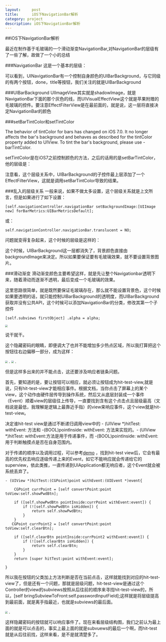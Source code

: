 ```yaml
---
layout:     post
title:      iOS下NavigationBar解析
category: project
description: iOS下NavigationBar解析
---
```



##iOS下NavigationBar解析

最近在制作基于毛玻璃的一个滑动渐变NavigationBar,对NavigationBar的层级有了一些了解，故做了一个小的总结

###NavigationBar
这是一个基本的层级：


可以看到，UINavigationBar有一个控制自身颜色的UIBarBackground，与它同级的有两个按钮，done，title等按钮，我们关注的就是UIBarBackground

###UIBarBackground
UIImageView其实就是shadowImage，就是NavigationBar下面的那个灰色的线，而UIVisualEffectView这个就是苹果附赠的毛玻璃的控件。要注意EffectFilterView是在最前面的，就是说，这一层将直接决定NavigationBar的颜色

###setBarTintColor和setTintColor
>
 The behavior of tintColor for bars has changed on iOS 7.0. It no longer affects the bar's background
 and behaves as described for the tintColor property added to UIView.
 To tint the bar's background, please use -barTintColor.
 
setTintColor是在iOS7之前控制颜色的方法，之后的话用的是setBarTintColor，他的层级是：

注意看，这个层级关系中，UIBarBackground的子控件最上层添加了一个EffectFilterView，这就是调用setBarTintColor导致的结果。


###乱入的层级关系
一般来说，如果不做太多设置，这个层级关系就是上文所言，但是如果进行了如下设置：

```
[self.navigationController.navigationBar setBackgroundImage:[UIImage new] forBarMetrics:UIBarMetricsDefault];
```
或：

```
self.navigationController.navigationBar.translucent = NO;
```
问题就变得复杂起来，这个时候的层级是这样的：

这个时候，UIBarBackground这一层都消失了，背景颜色直接由backgroundImage来决定。所以如果要保证要有毛玻璃效果，就不要设置背景图片。

###滑动渐变
滑动渐变颜色主要希望这样，就是先让整个Navigationbar透明下来，随着滑动而逐渐不透明，最后变成一个毛玻璃的效果。

这里思路很简单，就是既然要保证毛玻璃存在，那么就不能设置背景色，这个时候如果要透明的话，就只能控制UIBarBackground的透明度，而UIBarBackground获取并没有公共API，这个时候可以添加NavigationBar的分类，修改其第一个子控件

```
[self.subviews firstObject] .alpha = alpha;
```


<img src="https://github.com/xiaobaiso/xiaobaiso.github.io/raw/master/image/关于iOS的响应链4.png" style="zoom:50%" />

说干就干。

这个隐藏密码的眼睛，即便调大了也并不能增加多少热点区域，所以我打算把这个按钮往右边偏移一部分，成为这样：

<img src="https://github.com/xiaobaiso/xiaobaiso.github.io/raw/master/image/关于iOS的响应链1.png" style="zoom:50%" />
.

<img src="https://github.com/xiaobaiso/xiaobaiso.github.io/raw/master/image/关于iOS的响应链2.png" style="zoom:50%" />
.

但是这样多出来的并不能点击，这还要涉及响应者链条问题。

首先，要知道的是，要让按钮可以相应，就必须让按钮成为hit-test-view,就是说，只有hit-test-view才能相应事件。根据文档，当你点击了屏幕上的某个view，这个动作由硬件层传导到操作系统，然后又从底层封装成一个事件（Event）顺着view的层级往上传导，一直要找到含有这个点击点且层级最高（文档说是最低，我理解是逻辑上最靠近手指）的view来响应事件，这个view就是hit-test-view。

决定谁hit-test view是通过不断递归调用view中的 - (UIView *)hitTest: withEvent: 方法和 -(BOOL)pointInside: withEvent: 方法来实现的。- (UIView *)hitTest: withEvent:方法是用于传递事件，而 -(BOOL)pointInside: withEvent:用于判断触摸点是否在自身范围内。

对于传递的顺序以及调用过程，可以参考[demo](https://github.com/slemon/HitTestViewUsage) ，找到hit-test view后，它会有最高的优先权去响应逐级传递上来的Event，如它不能响应就会传递给它的superview，依此类推，一直传递到UIApplication都无响应者，这个Event就会被系统丢弃了。

```
- (UIView *)hitTest:(CGPoint)point withEvent:(UIEvent *)event{
    
    CGPoint currPoint = [self convertPoint:point toView:self.showPwdBtn];
    
    if ([self.showPwdBtn pointInside:currPoint withEvent:event]) {
        if (![self.showPwdBtn isHidden]) {
            return self.showPwdBtn;
        }
    }
   CGPoint currPoint2 = [self convertPoint:point toView:self.clearBtn];
    
    if ([self.clearBtn pointInside:currPoint2 withEvent:event]) {
        if (![self.clearBtn isHidden]) {
            return self.clearBtn;
        }
    }
    return [super hitTest:point withEvent:event];
    
}
```
所以我在按钮的父类加上方法判断是否在当前点击，这样就能找到对应的hit-test-view了，但是还有一个问题，那就是层级问题，hit-test-view是通过这个Controller的view的subviews按照从后往前的顺序来寻找hit-test-view的，所以，[self bringSubviewToFront:self.passwordInputField];这样就是将层级提高到最前面，就是离手指最近，也就是subviews的最后面。

<img src="https://github.com/xiaobaiso/xiaobaiso.github.io/raw/master/image/关于iOS的响应链3.png" style="zoom:50%" />
.

这样隐藏密码的按钮就可以响应事件了。现在来看层级结构图，我们之前认为最上面的就是可以点击的，事实上最上面的就是subvuews的最后一个啊，而hit-test就是从后往前找，这样来看，是不是就清楚多了。
